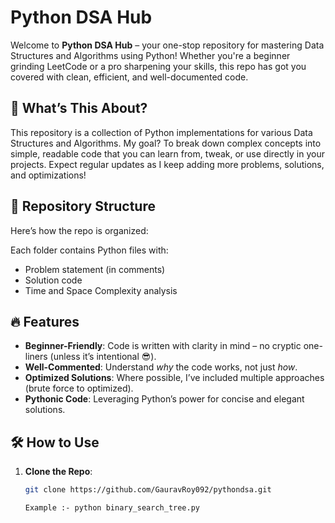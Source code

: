 # Python DSA Hub

Welcome to **Python DSA Hub** – your one-stop repository for mastering Data Structures and Algorithms using Python! Whether you're a beginner grinding LeetCode or a pro sharpening your skills, this repo has got you covered with clean, efficient, and well-documented code.

## 🚀 What’s This About?

This repository is a collection of Python implementations for various Data Structures and Algorithms. My goal? To break down complex concepts into simple, readable code that you can learn from, tweak, or use directly in your projects. Expect regular updates as I keep adding more problems, solutions, and optimizations!

## 📂 Repository Structure

Here’s how the repo is organized:

Each folder contains Python files with:
- Problem statement (in comments)
- Solution code
- Time and Space Complexity analysis

## 🔥 Features

- **Beginner-Friendly**: Code is written with clarity in mind – no cryptic one-liners (unless it’s intentional 😎).
- **Well-Commented**: Understand *why* the code works, not just *how*.
- **Optimized Solutions**: Where possible, I’ve included multiple approaches (brute force to optimized).
- **Pythonic Code**: Leveraging Python’s power for concise and elegant solutions.

## 🛠️ How to Use

1. **Clone the Repo**:
   ```bash
   git clone https://github.com/GauravRoy092/pythondsa.git

   Example :- python binary_search_tree.py
